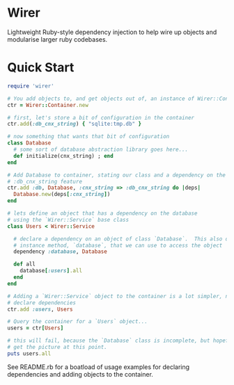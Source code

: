 # Wirer

Lightweight Ruby-style dependency injection to help wire up objects and modularise larger ruby codebases.

# Quick Start

``` ruby
require 'wirer'

# You add objects to, and get objects out of, an instance of Wirer::Container
ctr = Wirer::Container.new

# first, let's store a bit of configuration in the container
ctr.add(:db_cnx_string) { "sqlite:tmp.db" }

# now something that wants that bit of configuration
class Database
  # some sort of database abstraction library goes here...
  def initialize(cnx_string) ; end
end

# Add Database to container, stating our class and a dependency on the
# :db_cnx_string feature
ctr.add :db, Database, :cnx_string => :db_cnx_string do |deps|
  Database.new(deps[:cnx_string])
end

# lets define an object that has a dependency on the database
# using the `Wirer::Service` base class
class Users < Wirer::Service

  # declare a dependency on an object of class `Database`.  This also defines an
  # instance method, `database`, that we can use to access the object
  dependency :database, Database

  def all
    database[:users].all
  end
end

# Adding a `Wirer::Service` object to the container is a lot simpler, no need to
# declare dependencies
ctr.add :users, Users

# Query the container for a `Users` object...
users = ctr[Users]

# this will fail, because the `Database` class is incomplete, but hopefully you
# get the picture at this point.
puts users.all
```

See README.rb for a boatload of usage examples for declaring dependencies and adding objects to the container.
